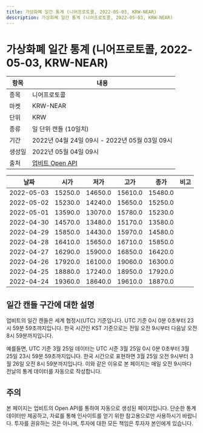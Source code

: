 ```yaml
---
title: 가상화폐 일간 통계 (니어프로토콜, 2022-05-03, KRW-NEAR)
description: 가상화폐 일간 통계 (니어프로토콜, 2022-05-03, KRW-NEAR)
---
```



가상화폐 일간 통계 (니어프로토콜, 2022-05-03, KRW-NEAR)
===

|항목|내용|
|--|--|
|종목|니어프로토콜|
|마켓|KRW-NEAR|
|단위|KRW|
|종류|일 단위 캔들 (10일치)|
|기간|2022년 04월 24일 09시 - 2022년 05월 03일 09시|
|생성일|2022년 05월 04일 09시|
|출처|[업비트 Open API](https://docs.upbit.com)|


|날짜|시가|저가|고가|종가|비고|
|--|--|--|--|--|--|
|2022-05-03|15250.0|14650.0|15610.0|15480.0|    |
|2022-05-02|15230.0|14240.0|15650.0|15250.0|    |
|2022-05-01|13590.0|13070.0|15780.0|15230.0|    |
|2022-04-30|14570.0|13480.0|15170.0|13580.0|    |
|2022-04-29|15850.0|14430.0|15970.0|14580.0|    |
|2022-04-28|16410.0|15650.0|16710.0|15850.0|    |
|2022-04-27|16290.0|15900.0|16850.0|16420.0|    |
|2022-04-26|17920.0|16100.0|19060.0|16300.0|    |
|2022-04-25|18880.0|17240.0|18950.0|17920.0|    |
|2022-04-24|19360.0|18640.0|19610.0|18870.0|    |


일간 캔들 구간에 대한 설명
---


업비트의 일간 캔들은 세계 협정시(UTC) 기준입니다. 
UTC 기준 0시 0분 0초부터 23시 59분 59초까지입니다. 
한국 시간인 KST 기준으로는 전일 오전 9시부터 다음날 오전 8시 59분까지입니다. 


예를들면, UTC 기준 3월 25일 데이터는 UTC 시준 3월 25일 0시 0분 0초부터 3월 25일 23시 59분 59초까지입니다. 
한국 시간으로 표현하면 3월 25일 오전 9시부터 3월 26일 오전 8시 59분까지입니다. 
이와 같은 이유로 본 페이지는 매일 오전 9시마다 전날의 통계 데이터를 자동으로 작성합니다. 


주의
---


본 페이지는 업비트의 Open API를 통하여 자동으로 생성된 페이지입니다. 
단순한 통계 데이터만 제공하고, 자료를 통해 인사이트를 얻기 위한 참고용으로만 사용하시기 바랍니다. 
투자를 권유하는 것은 아니며, 투자에 대한 모든 책임은 투자자 본인에게 있습니다. 

